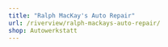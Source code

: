 ```yaml
---
title: "Ralph MacKay's Auto Repair"
url: /riverview/ralph-mackays-auto-repair/
shop: Autowerkstatt
---
```

